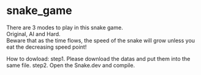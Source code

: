 # snake_game  
There are 3 modes to play in this snake game.  
Original, AI and Hard.  
Beware that as the time flows, the speed of the snake will grow unless you eat the decreasing speed point!  
  
How to dowload:
step1. Please download the datas and put them into the same file.
step2. Open the Snake.dev and compile.
